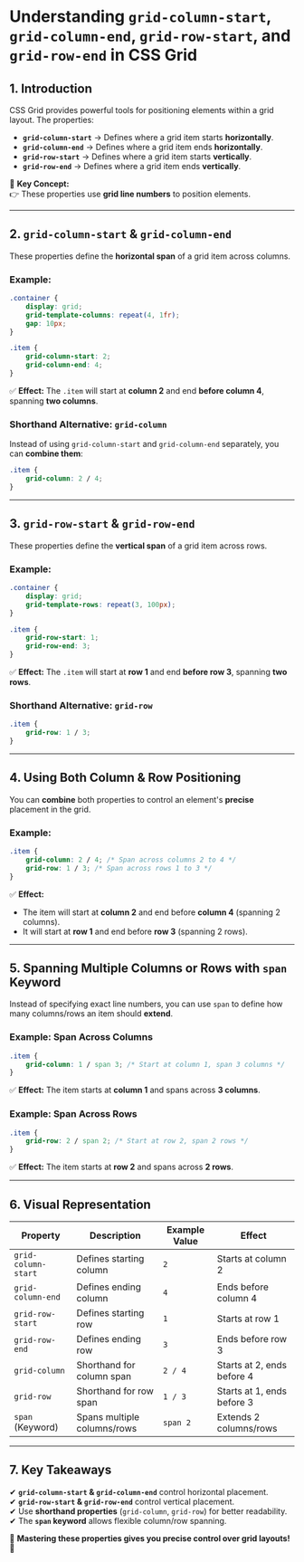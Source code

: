 # **Understanding `grid-column-start`, `grid-column-end`, `grid-row-start`, and `grid-row-end` in CSS Grid**  

## **1. Introduction**  

CSS Grid provides powerful tools for positioning elements within a grid layout. The properties:  

- **`grid-column-start`** → Defines where a grid item starts **horizontally**.  
- **`grid-column-end`** → Defines where a grid item ends **horizontally**.  
- **`grid-row-start`** → Defines where a grid item starts **vertically**.  
- **`grid-row-end`** → Defines where a grid item ends **vertically**.  

📌 **Key Concept:**  
👉 These properties use **grid line numbers** to position elements.  

---

## **2. `grid-column-start` & `grid-column-end`**  

These properties define the **horizontal span** of a grid item across columns.

### **Example:**  

```css
.container {
    display: grid;
    grid-template-columns: repeat(4, 1fr);
    gap: 10px;
}

.item {
    grid-column-start: 2;
    grid-column-end: 4;
}
```

✅ **Effect:** The `.item` will start at **column 2** and end **before column 4**, spanning **two columns**.  

### **Shorthand Alternative: `grid-column`**  

Instead of using `grid-column-start` and `grid-column-end` separately, you can **combine them**:  

```css
.item {
    grid-column: 2 / 4;
}
```

---

## **3. `grid-row-start` & `grid-row-end`**  

These properties define the **vertical span** of a grid item across rows.

### **Example:**  

```css
.container {
    display: grid;
    grid-template-rows: repeat(3, 100px);
}

.item {
    grid-row-start: 1;
    grid-row-end: 3;
}
```

✅ **Effect:** The `.item` will start at **row 1** and end **before row 3**, spanning **two rows**.

### **Shorthand Alternative: `grid-row`**  

```css
.item {
    grid-row: 1 / 3;
}
```

---

## **4. Using Both Column & Row Positioning**  

You can **combine** both properties to control an element's **precise** placement in the grid.

### **Example:**  

```css
.item {
    grid-column: 2 / 4; /* Span across columns 2 to 4 */
    grid-row: 1 / 3; /* Span across rows 1 to 3 */
}
```

✅ **Effect:**  

- The item will start at **column 2** and end before **column 4** (spanning 2 columns).  
- It will start at **row 1** and end before **row 3** (spanning 2 rows).  

---

## **5. Spanning Multiple Columns or Rows with `span` Keyword**  

Instead of specifying exact line numbers, you can use `span` to define how many columns/rows an item should **extend**.

### **Example: Span Across Columns**  

```css
.item {
    grid-column: 1 / span 3; /* Start at column 1, span 3 columns */
}
```

✅ **Effect:** The item starts at **column 1** and spans across **3 columns**.

### **Example: Span Across Rows**  

```css
.item {
    grid-row: 2 / span 2; /* Start at row 2, span 2 rows */
}
```

✅ **Effect:** The item starts at **row 2** and spans across **2 rows**.

---

## **6. Visual Representation**

| Property              | Description | Example Value | Effect |
|-----------------------|------------|--------------|--------|
| `grid-column-start`   | Defines starting column | `2` | Starts at column 2 |
| `grid-column-end`     | Defines ending column | `4` | Ends before column 4 |
| `grid-row-start`      | Defines starting row | `1` | Starts at row 1 |
| `grid-row-end`        | Defines ending row | `3` | Ends before row 3 |
| `grid-column`         | Shorthand for column span | `2 / 4` | Starts at 2, ends before 4 |
| `grid-row`           | Shorthand for row span | `1 / 3` | Starts at 1, ends before 3 |
| `span` (Keyword)      | Spans multiple columns/rows | `span 2` | Extends 2 columns/rows |

---

## **7. Key Takeaways**

✔ **`grid-column-start` & `grid-column-end`** control horizontal placement.  
✔ **`grid-row-start` & `grid-row-end`** control vertical placement.  
✔ Use **shorthand properties** (`grid-column`, `grid-row`) for better readability.  
✔ The **`span` keyword** allows flexible column/row spanning.  

🚀 **Mastering these properties gives you precise control over grid layouts!** 🎯
